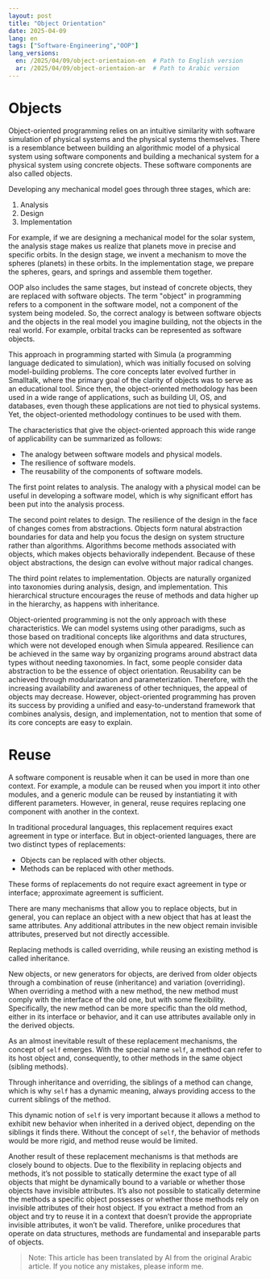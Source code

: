 ```yaml
---
layout: post
title: "Object Orientation"
date: 2025-04-09
lang: en
tags: ["Software-Engineering","OOP"]
lang_versions:
  en: /2025/04/09/object-orientaion-en  # Path to English version
  ar: /2025/04/09/object-orientaion-ar  # Path to Arabic version
---
```


# Objects

Object-oriented programming relies on an intuitive similarity with software simulation of physical systems and the physical systems themselves. There is a resemblance between building an algorithmic model of a physical system using software components and building a mechanical system for a physical system using concrete objects. These software components are also called objects.

Developing any mechanical model goes through three stages, which are:

1. Analysis
2. Design
3. Implementation

For example, if we are designing a mechanical model for the solar system, the analysis stage makes us realize that planets move in precise and specific orbits. In the design stage, we invent a mechanism to move the spheres (planets) in these orbits. In the implementation stage, we prepare the spheres, gears, and springs and assemble them together.

OOP also includes the same stages, but instead of concrete objects, they are replaced with software objects. The term "object" in programming refers to a component in the software model, not a component of the system being modeled. So, the correct analogy is between software objects and the objects in the real model you imagine building, not the objects in the real world. For example, orbital tracks can be represented as software objects.

This approach in programming started with Simula (a programming language dedicated to simulation), which was initially focused on solving model-building problems. The core concepts later evolved further in Smalltalk, where the primary goal of the clarity of objects was to serve as an educational tool. Since then, the object-oriented methodology has been used in a wide range of applications, such as building UI, OS, and databases, even though these applications are not tied to physical systems. Yet, the object-oriented methodology continues to be used with them.

The characteristics that give the object-oriented approach this wide range of applicability can be summarized as follows:

- The analogy between software models and physical models.
- The resilience of software models.
- The reusability of the components of software models.

The first point relates to analysis. The analogy with a physical model can be useful in developing a software model, which is why significant effort has been put into the analysis process.

The second point relates to design. The resilience of the design in the face of changes comes from abstractions. Objects form natural abstraction boundaries for data and help you focus the design on system structure rather than algorithms. Algorithms become methods associated with objects, which makes objects behaviorally independent. Because of these object abstractions, the design can evolve without major radical changes.

The third point relates to implementation. Objects are naturally organized into taxonomies during analysis, design, and implementation. This hierarchical structure encourages the reuse of methods and data higher up in the hierarchy, as happens with inheritance.

Object-oriented programming is not the only approach with these characteristics. We can model systems using other paradigms, such as those based on traditional concepts like algorithms and data structures, which were not developed enough when Simula appeared. Resilience can be achieved in the same way by organizing programs around abstract data types without needing taxonomies. In fact, some people consider data abstraction to be the essence of object orientation. Reusability can be achieved through modularization and parameterization. Therefore, with the increasing availability and awareness of other techniques, the appeal of objects may decrease. However, object-oriented programming has proven its success by providing a unified and easy-to-understand framework that combines analysis, design, and implementation, not to mention that some of its core concepts are easy to explain.

# Reuse

A software component is reusable when it can be used in more than one context. For example, a module can be reused when you import it into other modules, and a generic module can be reused by instantiating it with different parameters. However, in general, reuse requires replacing one component with another in the context.

In traditional procedural languages, this replacement requires exact agreement in type or interface. But in object-oriented languages, there are two distinct types of replacements:

- Objects can be replaced with other objects.
- Methods can be replaced with other methods.

These forms of replacements do not require exact agreement in type or interface; approximate agreement is sufficient.

There are many mechanisms that allow you to replace objects, but in general, you can replace an object with a new object that has at least the same attributes. Any additional attributes in the new object remain invisible attributes, preserved but not directly accessible.

Replacing methods is called overriding, while reusing an existing method is called inheritance.

New objects, or new generators for objects, are derived from older objects through a combination of reuse (inheritance) and variation (overriding). When overriding a method with a new method, the new method must comply with the interface of the old one, but with some flexibility. Specifically, the new method can be more specific than the old method, either in its interface or behavior, and it can use attributes available only in the derived objects.

As an almost inevitable result of these replacement mechanisms, the concept of `self` emerges. With the special name `self`, a method can refer to its host object and, consequently, to other methods in the same object (sibling methods).

Through inheritance and overriding, the siblings of a method can change, which is why `self` has a dynamic meaning, always providing access to the current siblings of the method.

This dynamic notion of `self` is very important because it allows a method to exhibit new behavior when inherited in a derived object, depending on the siblings it finds there. Without the concept of `self`, the behavior of methods would be more rigid, and method reuse would be limited.

Another result of these replacement mechanisms is that methods are closely bound to objects. Due to the flexibility in replacing objects and methods, it’s not possible to statically determine the exact type of all objects that might be dynamically bound to a variable or whether those objects have invisible attributes. It’s also not possible to statically determine the methods a specific object possesses or whether those methods rely on invisible attributes of their host object. If you extract a method from an object and try to reuse it in a context that doesn’t provide the appropriate invisible attributes, it won’t be valid. Therefore, unlike procedures that operate on data structures, methods are fundamental and inseparable parts of objects.

> Note: This article has been translated by AI from the original Arabic article. If you notice any mistakes, please inform me.